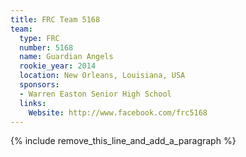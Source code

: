```yaml
---
title: FRC Team 5168
team:
  type: FRC
  number: 5168
  name: Guardian Angels
  rookie_year: 2014
  location: New Orleans, Louisiana, USA
  sponsors:
  - Warren Easton Senior High School
  links:
    Website: http://www.facebook.com/frc5168
---
```


{% include remove_this_line_and_add_a_paragraph %}